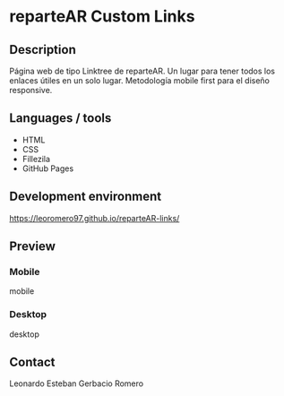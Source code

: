 # reparteAR Custom Links

## Description
Página web de tipo Linktree de reparteAR. Un lugar para tener todos los enlaces útiles en un solo lugar. Metodología mobile first para el diseño responsive.

## Languages / tools
- HTML
- CSS
- Fillezila
- GitHub Pages

## Development environment
https://leoromero97.github.io/reparteAR-links/

## Preview

### Mobile
mobile

### Desktop
desktop

## Contact
Leonardo Esteban Gerbacio Romero

